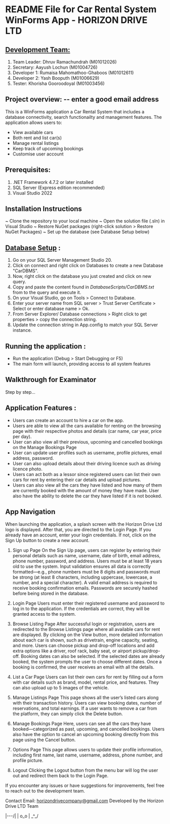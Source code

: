 #  **README File for Car Rental System WinForms App - HORIZON DRIVE LTD**

## <ins>**Development Team:**</ins>
1. Team Leader: Dhruv Ramachundrah (M01012026)
2. Secretary: Aayush Lochun (M01004726)
3. Developer 1: Rumaisa Mahomathoo-Ghaboos (M01012611)
4. Developer 2: Yash Booputh (M01006629)
5. Tester: Khorisha Gooroodoyal (M01003456)

## **Project overview:** -- enter a good email address

This is a WinForms application a Car Rental System that includes a database connectivity, search functionailty and management features. The application allows users to: 
- View available cars
- Both rent and list car(s)
- Manage rental listings
- Keep track of upcoming bookings
- Customise user account


## **Prerequisites:**

1. .NET Framework 4.7.2 or later installed
2. SQL Server (Express edition recommended)
3. Visual Studio 2022 

## Installation Instructions
~ Clone the repository to your local machine
~ Open the solution file (.sln) in Visual Studio
~ Restore NuGet packages (right-click solution > Restore NuGet Packages)
~ Set up the database (see Database Setup below)

## <ins>Database Setup</ins> :
1. Go on your SQL Server Management Studio 20.
2. Click on connect and right click on Databases to create a new Database "CarDBMS".
3. Now, right click on the database you just created and click on new query.
4. Copy and paste the content found in *DatabaseScripts/CarDBMS.txt* from to the query and execute it.
5. On your Visual Studio, go on Tools > Connect to Database.
6. Enter your server name from SQL server > Trust Server Certificate > Select or enter database name > Ok.
7. From Server Explorer/ Database connections > Right click to get properties > copy the connection string.
8. Update the connection string in App.config to match your SQL Server instance.

## Running the application : 
- Run the application (Debug > Start Debugging or F5)
- The main form will launch, providing access to all system features

## Walkthrough for Examinator
Step by step...

## Application Features :
- Users can create an account to hire a car on the app.
- Users are able to view all the cars available for renting on the browsing page with their respective photos and details (car name, car year, price per day).
- User can also view all their previous, upcoming and cancelled bookings on the Manage Bookings Page
- User can update user profiles such as username, profile pictures, email address, password.
- User can also upload details about their driving licence such as driving licence photo. 
- Users can act both as a lessor since registered users can list their own cars for rent by entering their car details and upload pictures.
- Users can also view all the cars they have listed and how many of them are currently booked with the amount of money they have made. User also have the ability to delete the car they have listed if it is not booked.


## App Navigation
When launching the application, a splash screen with the Horizon Drive Ltd logo is displayed. 
After that, you are directed to the Login Page. If you already have an account, enter your login credentials.
If not, click on the Sign Up button to create a new account.

1. Sign up Page
On the Sign Up page, users can register by entering their personal details such as name, username, date of birth, email address, phone number, password, and address.
Users must be at least 18 years old to use the system. Input validation ensures all data is correctly formatted—e.g., phone numbers must be 8 digits and passwords must be strong (at least 8 characters, including uppercase, lowercase, a number, and a special character).
A valid email address is required to receive booking confirmation emails. Passwords are securely hashed before being stored in the database.
  
3. Login Page
Users must enter their registered username and password to log in to the application.
If the credentials are correct, they will be granted access to the system.

5. Browse Listing Page
After successful login or registration, users are redirected to the Browse Listings page where all available cars for rent are displayed.
By clicking on the View button, more detailed information about each car is shown, such as drivetrain, engine capacity, seating, and more.
Users can choose pickup and drop-off locations and add extra options like a driver, roof rack, baby seat, or airport pickup/drop-off.
Booking dates can also be selected. If the selected dates are already booked, the system prompts the user to choose different dates. Once a booking is confirmed,
the user receives an email with all the details.

7. List a Car Page
Users can list their own cars for rent by filling out a form with car details such as brand, model, rental price, and features.
They can also upload up to 5 images of the vehicle.

9. Manage Listings Page
This page shows all the user’s listed cars along with their transaction history.
Users can view booking dates, number of reservations, and total earnings.
If a user wants to remove a car from the platform, they can simply click the Delete button.

11. Manage Bookings Page
Here, users can see all the cars they have booked—categorized as past, upcoming, and cancelled bookings.
Users also have the option to cancel an upcoming booking directly from this page using the Cancel button.

13. Options Page
This page allows users to update their profile information, including first name, last name, username, address, phone number, and profile picture.

15. Logout
Clicking the Logout button from the menu bar will log the user out and redirect them back to the Login Page.


If you encounter any issues or have suggestions for improvements, feel free to reach out to the development team.

Contact Email: horizondrivecompany@gmail.com
Developed by the Horizon Drive LTD Team


|\---/|
| o_o |
 \_^_/ 










